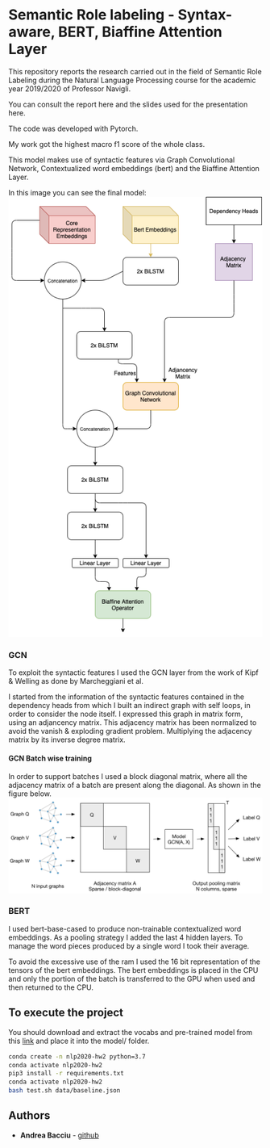 # Semantic Role labeling - Syntax-aware, BERT, Biaffine Attention Layer

This repository reports the research carried out in the field of Semantic Role Labeling during the Natural Language Processing course for the academic year 2019/2020 of Professor Navigli.

You can consult the report here and the slides used for the presentation here.

The code was developed with Pytorch.

My work got the highest macro f1 score of the whole class.

This model makes use of syntactic features via Graph Convolutional Network, Contextualized word embeddings (bert) and the Biaffine Attention Layer.

In this image you can see the final model:
![final model pic](images/modello_pic.png)

### GCN 
To exploit the syntactic features I used the GCN layer from the work of Kipf & Welling as done by Marcheggiani et al.

I started from the information of the syntactic features contained in the dependency heads from which I built an indirect graph with self loops, in order to consider the node itself.
I expressed this graph in matrix form, using an adjancency matrix. This adjacency matrix has been normalized to avoid the vanish & exploding gradient problem. Multiplying the adjacency matrix by its inverse degree matrix.

#### GCN Batch wise training

In order to support batches I used a block diagonal matrix, where all the adjacency matrix of a batch are present along the diagonal. As shown in the figure below.
![batch wise gcn](images/batch_wise_gcn.png)

### BERT

I used bert-base-cased to produce non-trainable contextualized word embeddings.
As a pooling strategy I added the last 4 hidden layers. To manage the word pieces produced by a single word I took their average.

To avoid the excessive use of the ram I used the 16 bit representation of the tensors of the bert embeddings. The bert embeddings is placed in the CPU and only the portion of the batch is transferred to the GPU when used and then returned to the CPU.

## To execute the project

You should download and extract the vocabs and pre-trained model from this [link](https://mega.nz/file/AkhjGbIC#TMZshK4ZNHpJ0bK_OTb6h1jBzLleZO_Bc3GoFvOL3f0) and place it into the model/ folder.

```sh
conda create -n nlp2020-hw2 python=3.7
conda activate nlp2020-hw2
pip3 install -r requirements.txt
conda activate nlp2020-hw2
bash test.sh data/baseline.json
```


## Authors

*   **Andrea Bacciu**  - [github](https://github.com/andreabac3)
